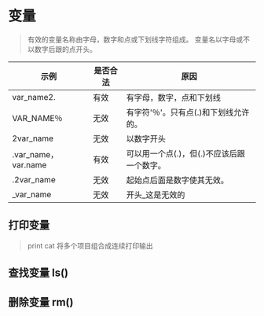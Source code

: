 # 变量

> 有效的变量名称由字母，数字和点或下划线字符组成。 变量名以字母或不以数字后跟的点开头。

| 示例 | 是否合法 | 原因 |
| - | - | - |
| var_name2. | 有效 | 有字母，数字，点和下划线 |
| VAR_NAME％ | 无效 | 有字符'％'。只有点(.)和下划线允许的。 |
| 2var_name | 无效 | 以数字开头 |
| .var_name，var\.name | 有效 | 可以用一个点(.)，但(.)不应该后跟一个数字。 |
| .2var_name | 无效 | 起始点后面是数字使其无效。 |
| _var_name | 无效 | 开头_这是无效的 |

## 打印变量

> print
> cat 将多个项目组合成连续打印输出

## 查找变量 ls()

## 删除变量 rm()